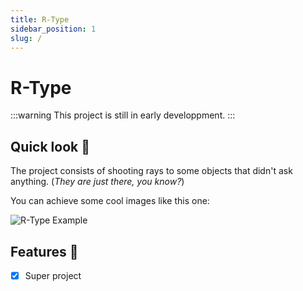```yaml
---
title: R-Type
sidebar_position: 1
slug: /
---
```


# R-Type

:::warning
This project is still in early developpment.
:::

## Quick look 📸

The project consists of shooting rays to some objects that didn't ask anything. (*They are just there, you know?*)

You can achieve some cool images like this one:

![R-Type Example](https://cdn02.nintendo-europe.com/media/images/10_share_images/games_15/virtual_console_wii_u_7/H2x1_WiiUVC_RType_image1600w.jpg)

## Features 🎉

- [x] Super project
